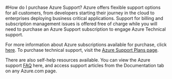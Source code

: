 #How do I purchase Azure Support? 
Azure offers flexible support options for all customers, from developers starting their journey in the cloud to enterprises deploying business critical applications. Support for billing and subscription management issues is offered free of charge while you will need to purchase an Azure Support subscription to engage Azure Technical support.

For more information about Azure subscriptions available for purchase, click [here](https://azure.microsoft.com/en-us/support/legal/offer-details/). To purchase technical support, visit the [Azure Support Plans page](https://azure.microsoft.com/en-us/support/plans/).  

There are also self-help resources available. You can view the Azure support [FAQ](https://azure.microsoft.com/en-us/support/faq/) here, and access support articles from the Documentation tab on any Azure.com page. 
